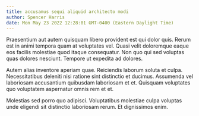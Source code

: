 ```yaml
---
title: accusamus sequi aliquid architecto modi
author: Spencer Harris
date: Mon May 23 2022 12:28:01 GMT-0400 (Eastern Daylight Time)
---
```

Praesentium aut autem quisquam libero provident est qui dolor quis. Rerum est in animi tempora quam at voluptates vel. Quasi velit doloremque eaque eos facilis molestiae quod itaque consequatur. Non quo qui sed voluptas quas dolores nesciunt. Tempore ut expedita ad dolores.

 Autem alias inventore aperiam quae. Reiciendis laborum soluta et culpa. Necessitatibus deleniti nisi ratione sint distinctio et ducimus. Assumenda vel laboriosam accusantium quibusdam laboriosam et et. Quisquam voluptates quo voluptatem aspernatur omnis rem et et.

 Molestias sed porro quo adipisci. Voluptatibus molestiae culpa voluptas unde eligendi sit distinctio laboriosam rerum. Et dignissimos enim.